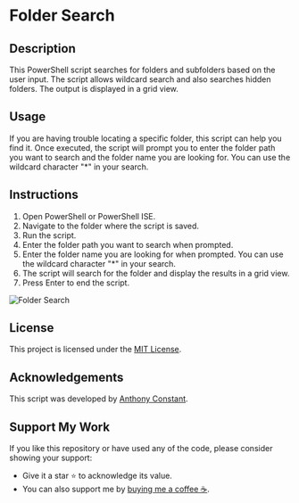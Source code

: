 # Folder Search

## Description

This PowerShell script searches for folders and subfolders based on the user input. The script allows wildcard search and also searches hidden folders. The output is displayed in a grid view.

## Usage

If you are having trouble locating a specific folder, this script can help you find it. Once executed, the script will prompt you to enter the folder path you want to search and the folder name you are looking for. You can use the wildcard character "*" in your search.

## Instructions

1. Open PowerShell or PowerShell ISE.
2. Navigate to the folder where the script is saved.
3. Run the script.
4. Enter the folder path you want to search when prompted.
5. Enter the folder name you are looking for when prompted. You can use the wildcard character "*" in your search.
6. The script will search for the folder and display the results in a grid view.
7. Press Enter to end the script.

![Folder Search](https://i.postimg.cc/PxqgcVwQ/ps2.png)

## License

This project is licensed under the [MIT License](https://opensource.org/licenses/MIT).

## Acknowledgements

This script was developed by [Anthony Constant](https://anthonyconstant.co.uk/).

## Support My Work

If you like this repository or have used any of the code, please consider showing your support:

- Give it a star ⭐️ to acknowledge its value.
- You can also support me by [buying me a coffee ☕️](https://ko-fi.com/W7W144CAO).

